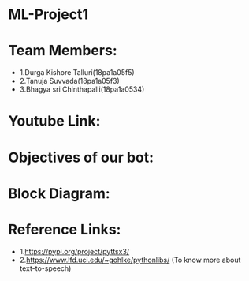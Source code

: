 # ML-Project1
# Team Members:
  + 1.Durga Kishore Talluri(18pa1a05f5)
  + 2.Tanuja Suvvada(18pa1a05f3)
  + 3.Bhagya sri Chinthapalli(18pa1a0534)
# Youtube Link:

# Objectives of our bot:

# Block Diagram:

# Reference Links:
+ 1.https://pypi.org/project/pyttsx3/
+ 2.https://www.lfd.uci.edu/~gohlke/pythonlibs/ (To know more about text-to-speech)
